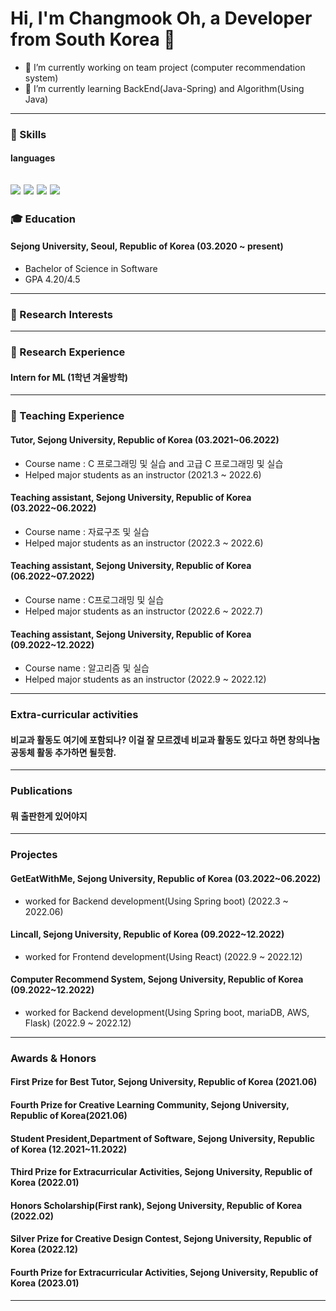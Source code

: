 # Hi, I'm Changmook Oh, a Developer from South Korea 👋

- 🔭 I’m currently working on team project (computer recommendation system)
- 🌱 I’m currently learning BackEnd(Java-Spring) and Algorithm(Using Java)

---

### 💪 Skills
#### languages
<img src="https://img.shields.io/badge/C-A8B9CC?style=badge&logo=c%2B%2B&logoColor=white"/></a>
<img src="https://img.shields.io/badge/c++-%2300599C?style=badge&logo=c%2B%2B&logoColor=white"/></a>
<img src="https://img.shields.io/badge/Python-3766AB?style=badge&logo=Python&logoColor=white"/></a>
<img src="https://img.shields.io/badge/Java-007396?style=badge&logo=Java&logoColor=white"/></a>
---
### 🎓 Education
#### Sejong University, Seoul, Republic of Korea (03.2020 ~ present)
- Bachelor of  Science in Software
- GPA 4.20/4.5

---
### 📕 Research Interests

---

### 📗 Research Experience
#### Intern for ML (1학년 겨울방학)
---
### 📘 Teaching Experience
#### Tutor, Sejong University, Republic of Korea (03.2021~06.2022)
- Course name : C 프로그래밍 및 실습 and 고급 C 프로그래밍 및 실습
- Helped major students as an instructor (2021.3 ~ 2022.6)
#### Teaching assistant, Sejong University, Republic of Korea (03.2022~06.2022)
- Course name : 자료구조 및 실습
- Helped major students as an instructor (2022.3 ~ 2022.6)
#### Teaching assistant, Sejong University, Republic of Korea (06.2022~07.2022)
- Course name : C프로그래밍 및 실습
- Helped major students as an instructor (2022.6 ~ 2022.7)
#### Teaching assistant, Sejong University, Republic of Korea (09.2022~12.2022)
- Course name : 알고리즘 및 실습
- Helped major students as an instructor (2022.9 ~ 2022.12)
---

### Extra-curricular activities
#### 비교과 활동도 여기에 포함되나? 이걸 잘 모르겠네 비교과 활동도 있다고 하면 창의나눔공동체 활동 추가하면 될듯함.
---
### Publications
#### 뭐 출판한게 있어야지
---
### Projectes
#### GetEatWithMe, Sejong University, Republic of Korea (03.2022~06.2022)
- worked for Backend development(Using Spring boot) (2022.3 ~ 2022.06)
#### Lincall, Sejong University, Republic of Korea (09.2022~12.2022)
- worked for Frontend development(Using React) (2022.9 ~ 2022.12)
#### Computer Recommend System, Sejong University, Republic of Korea (09.2022~12.2022)
- worked for Backend development(Using Spring boot, mariaDB, AWS, Flask) (2022.9 ~ 2022.12)
---

### Awards & Honors
#### First Prize for Best Tutor, Sejong University, Republic of Korea (2021.06)
#### Fourth Prize for Creative Learning Community, Sejong University, Republic of Korea(2021.06)
#### Student President,Department of Software, Sejong University, Republic of Korea (12.2021~11.2022)
#### Third Prize for Extracurricular Activities, Sejong University, Republic of Korea (2022.01)
#### Honors Scholarship(First rank), Sejong University, Republic of Korea (2022.02)
#### Silver Prize for Creative Design Contest, Sejong University, Republic of Korea (2022.12)
#### Fourth Prize for Extracurricular Activities, Sejong University, Republic of Korea (2023.01)

---

